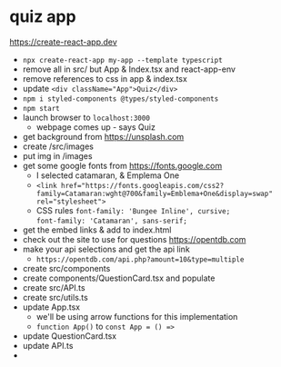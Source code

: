 # quiz app  

https://create-react-app.dev  
  * `npx create-react-app my-app --template typescript`  
  * remove all in src/ but App & Index.tsx and react-app-env  
  * remove references to css in app & index.tsx  
  * update `<div className="App">Quiz</div>`  
  * `npm i styled-components @types/styled-components`  
  * `npm start`  
  * launch browser to `localhost:3000`  
    * webpage comes up - says Quiz  
  * get background from https://unsplash.com  
  * create /src/images  
  * put img in /images  
  * get some google fonts from https://fonts.google.com  
    * I selected catamaran, & Emplema One  
    * `<link href="https://fonts.googleapis.com/css2?family=Catamaran:wght@700&family=Emblema+One&display=swap" rel="stylesheet">`  
    * CSS rules `font-family: 'Bungee Inline', cursive;`  
                `font-family: 'Catamaran', sans-serif;`  
  * get the embed links & add to index.html  
  * check out the site to use for questions https://opentdb.com  
  * make your api selections and get the api link  
    * `https://opentdb.com/api.php?amount=10&type=multiple`  
  * create src/components  
  * create components/QuestionCard.tsx and populate  
  * create src/API.ts  
  * create src/utils.ts  
  * update App.tsx
    * we'll be using arrow functions for this implementation  
    * `function App()` to `const App = () =>`  
  * update QuestionCard.tsx
  * update API.ts
  * 